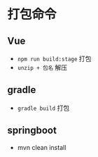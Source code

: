 # 打包命令

## Vue

- `npm run build:stage` 打包
- `unzip + 包名` 解压

## gradle

- `gradle build` 打包

## springboot

- mvn clean install

